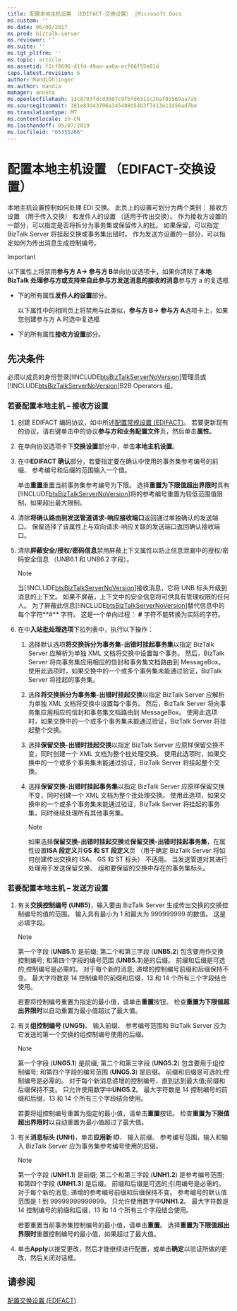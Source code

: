 ```yaml
---
title: 配置本地主机设置 （EDIFACT-交换设置） |Microsoft Docs
ms.custom: ''
ms.date: 06/08/2017
ms.prod: biztalk-server
ms.reviewer: ''
ms.suite: ''
ms.tgt_pltfrm: ''
ms.topic: article
ms.assetid: f1cf8696-d1f4-49aa-aa0a-ecf66f55e01d
caps.latest.revision: 6
author: MandiOhlinger
ms.author: mandia
manager: anneta
ms.openlocfilehash: 13c8703fdcd3007c9fbfd6311c2baf81569aa7a5
ms.sourcegitcommit: 381e83d43796a345488d54b3f7413e11d56ad7be
ms.translationtype: MT
ms.contentlocale: zh-CN
ms.lasthandoff: 05/07/2019
ms.locfileid: "65355266"
---
```

# <a name="configuring-local-host-settings-edifact-interchange-settings"></a>配置本地主机设置 （EDIFACT-交换设置）
本地主机设置控制如何处理 EDI 交换。 此页上的设置可划分为两个类别： 接收方设置 （用于传入交换） 和发件人的设置 （适用于传出交换）。 作为接收方设置的一部分，可以指定是否将拆分为事务集或保留传入的批。 如果保留，可以指定 BizTalk Server 将挂起交换或事务集出错时。 作为发送方设置的一部分，可以指定如何为传出消息生成控制编号。  
  
> [!IMPORTANT]
>  以下属性上将禁用**参与方 A-> 参与方 B**单向协议选项卡，如果你清除了**本地 BizTalk 处理参与方或支持来自此参与方发送消息的接收的消息**参与方 a 的复选框  
> 
> - 下的所有属性**发件人的设置**部分。  
> 
>   以下属性中的相同页上将禁用与此类似，**参与方 B-> 参与方 A**选项卡上，如果您创建参与方 A.时选中复选框  
> 
> - 下的所有属性**接收方设置**部分。  
  
## <a name="prerequisites"></a>先决条件  
 必须以成员的身份登录[!INCLUDE[btsBizTalkServerNoVersion](../includes/btsbiztalkservernoversion-md.md)]管理员或[!INCLUDE[btsBizTalkServerNoVersion](../includes/btsbiztalkservernoversion-md.md)]B2B Operators 组。  
  
### <a name="to-configure-local-host--receivers-settings"></a>若要配置本地主机 – 接收方设置  
  
1. 创建 EDIFACT 编码协议，如中所述[配置常规设置 (EDIFACT)](../core/configuring-general-settings-edifact.md)。 若要更新现有的协议，请右键单击中的协议**参与方和业务配置文件**页，然后单击**属性**。  
  
2. 在单向协议选项卡下**交换设置**部分中，单击**本地主机设置**。  
  
3. 在中**EDIFACT 确认**部分，若要指定要在确认中使用的事务集参考编号的前缀、 参考编号和后缀的范围输入一个值。  
  
    单击**重置**重置当前事务集参考编号为下限。 选择**重置为下限值超出界限时**具有[!INCLUDE[btsBizTalkServerNoVersion](../includes/btsbiztalkservernoversion-md.md)]将的参考编号重置为较低范围值限制，如果超出最大限制。  
  
4. 清除**将确认路由到发送管道请求-响应接收端口**返回通过单独确认的发送端口。 保留选择了该属性上与双向请求-响应关联的发送端口返回确认接收端口。  
  
5. 清除**屏蔽安全/授权/密码信息**禁用屏蔽上下文属性以防止信息泄漏中的授权/密码安全信息 （UNB6.1 和 UNB6.2 字段）。  
  
   > [!NOTE]
   >  当[!INCLUDE[btsBizTalkServerNoVersion](../includes/btsbiztalkservernoversion-md.md)]接收消息，它将 UNB 标头升级到消息的上下文。 如果不屏蔽，上下文中的安全信息将可供具有管理权限的任何人。 为了屏蔽此信息[!INCLUDE[btsBizTalkServerNoVersion](../includes/btsbiztalkservernoversion-md.md)]替代信息中的每个字符**#** 字符。 这是一个单向过程： **#** 字符不能转换为实际的字符。  
  
6. 在中**入站批处理选项**下拉列表中，执行以下操作：  
  
   1.  选择默认选项**将交换拆分为事务集-出错时挂起事务集**以指定 BizTalk Server 应解析为单独 XML 文档将交换中设置每个事务。 然后，BizTalk Server 将向事务集应用相应的信封和事务集文档路由到 MessageBox。 使用此选项时，如果交换中的一个或多个事务集未能通过验证，BizTalk Server 将挂起的事务集。  
  
   2.  选择**将交换拆分为事务集-出错时挂起交换**以指定 BizTalk Server 应解析为单独 XML 文档将交换中设置每个事务。 然后，BizTalk Server 将向事务集应用相应的信封和事务集文档路由到 MessageBox。 使用此选项时，如果交换中的一个或多个事务集未能通过验证，BizTalk Server 将挂起整个交换。  
  
   3.  选择**保留交换-出错时挂起交换**以指定 BizTalk Server 应原样保留交换不变，同时创建一个 XML 文档为整个批处理交换。 使用此选项时，如果交换中的一个或多个事务集未能通过验证，BizTalk Server 将挂起整个交换。  
  
   4.  选择**保留交换-出错时挂起事务集**以指定 BizTalk Server 应原样保留交换不变，同时创建一个 XML 文档为整个批处理交换。 使用此选项，如果交换中的一个或多个事务集未能通过验证，BizTalk Server 将挂起的事务集，同时继续处理所有其他事务集。  
  
       > [!NOTE]
       >  如果选择**保留交换-出错时挂起交换**或**保留交换-出错时挂起事务集**，在属性设置**ISA 段定义**并**GS 和 ST 段定义**页 （用于确定 BizTalk Server 将如何创建传出交换的 ISA、 GS 和 ST 标头） 不适用。 当发送管道对其进行处理用于发送保留交换、 组和要保留的交换中存在的事务集标头。  
  
### <a name="to-configure-local-host--senders-settings"></a>若要配置本地主机 – 发送方设置  
  
1.  有关**交换控制编号 (UNB5)**，输入要由 BizTalk Server 生成传出交换的交换控制编号的值的范围。 输入具有最小为 1 和最大为 999999999 的数值。 这是必填字段。  
  
    > [!NOTE]
    >  第一个字段 (**UNB5.1**) 是前缀; 第二个和第三字段 (**UNB5.2**) 包含要用作交换控制编号; 和第四个字段的编号范围 (**UNB5.3**)是的后缀。 前缀和后缀是可选的;控制编号是必需的。 对于每个新的消息; 递增的控制编号前缀和后缀保持不变。 最大字符数是 14 控制编号的前缀和后缀，13 和 14 个所有三个字段结合使用。  
    >   
    >  若要将控制编号重置为指定的最小值，请单击**重置**按钮。 检查**重置为下限值超出界限时**以自动重置为最小值超过了最大值。  
  
2.  有关**组控制编号 (UNG5)**、 输入前缀、 参考编号范围和 BizTalk Server 应为它发送的第一个交换的组控制编号使用的后缀。  
  
    > [!NOTE]
    >  第一个字段 (**UNG5.1**) 是前缀; 第二个和第三字段 (**UNG5.2**) 包含要用于组控制编号; 和第四个字段的编号范围 (**UNG5.3**) 是后缀。 前缀和后缀是可选的;控制编号是必需的。 对于每个新消息递增的控制编号，直到达到最大值;前缀和后缀保持不变。 只允许使用数字中**UNG5.2**。 最大字符数是 14 控制编号的前缀和后缀，13 和 14 个所有三个字段结合使用。  
    >   
    >  若要将组控制编号重置为指定的最小值，请单击**重置**按钮。 检查**重置为下限值超出界限时**以自动重置为最小值超过了最大值。  
  
3.  有关**消息标头 (UNH)**，单击**应用新 ID**、 输入前缀、 参考编号范围，输入和输入 BizTalk Server 应为事务集参考编号使用的后缀。  
  
    > [!NOTE]
    >  第一个字段 (**UNH1.1**) 是前缀; 第二个和第三字段 (**UNH1.2**) 是参考编号范围; 和第四个字段 (**UNH1.3**) 是后缀。 前缀和后缀是可选的;引用编号是必需的。 对于每个新的消息; 递增的参考编号前缀和后缀保持不变。 参考编号的默认值范围是 1 到 99999999999999。 只允许使用数字中**UNH1.2**。 最大字符数是 14 控制编号的前缀和后缀，13 和 14 个所有三个字段结合使用。  
    >   
    >  若要重置当前事务集控制编号的最小值，请单击**重置**。 选择**重置为下限值超出界限时**重置控制编号的最小值，如果超过了最大值。  
  
4.  单击**Apply**以接受更改，然后才能继续进行配置，或单击**确定**以验证所做的更改，然后关闭对话框。  
  
## <a name="see-also"></a>请参阅  
 [配置交换设置 (EDIFACT)](../core/configuring-interchange-settings-edifact.md)